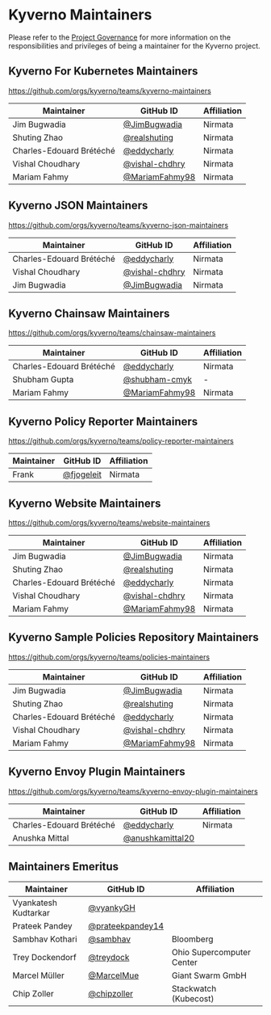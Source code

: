 # Kyverno Maintainers

Please refer to the [Project Governance](https://kyverno.io/community/#project-governance) for more information on the responsibilities and privileges of being a maintainer for the Kyverno project.

## Kyverno For Kubernetes Maintainers

https://github.com/orgs/kyverno/teams/kyverno-maintainers

| Maintainer               | GitHub ID                                              | Affiliation               |
|--------------------------|--------------------------------------------------------|---------------------------|
| Jim Bugwadia             | [@JimBugwadia](https://github.com/JimBugwadia)         | Nirmata                   |
| Shuting Zhao             | [@realshuting](https://github.com/realshuting)         | Nirmata                   |
| Charles-Edouard Brétéché | [@eddycharly](https://github.com/eddycharly)           | Nirmata                   |
| Vishal Choudhary         | [@vishal-chdhry](https://github.com/vishal-chdhry)     | Nirmata                   |
| Mariam Fahmy             | [@MariamFahmy98](https://github.com/MariamFahmy98)     | Nirmata                   |          

## Kyverno JSON Maintainers

https://github.com/orgs/kyverno/teams/kyverno-json-maintainers

| Maintainer               | GitHub ID                                              | Affiliation               |
|--------------------------|--------------------------------------------------------|---------------------------|
| Charles-Edouard Brétéché | [@eddycharly](https://github.com/eddycharly)           | Nirmata                   |
| Vishal Choudhary         | [@vishal-chdhry](https://github.com/vishal-chdhry)     | Nirmata                   |
| Jim Bugwadia             | [@JimBugwadia](https://github.com/JimBugwadia)         | Nirmata                   |

## Kyverno Chainsaw Maintainers

https://github.com/orgs/kyverno/teams/chainsaw-maintainers

| Maintainer               | GitHub ID                                              | Affiliation               |
|--------------------------|--------------------------------------------------------|---------------------------|
| Charles-Edouard Brétéché | [@eddycharly](https://github.com/eddycharly)           | Nirmata                   |
| Shubham Gupta            | [@shubham-cmyk](https://github.com/shubham-cmyk)       | -                         |
| Mariam Fahmy             | [@MariamFahmy98](https://github.com/MariamFahmy98)     | Nirmata            


## Kyverno Policy Reporter Maintainers

https://github.com/orgs/kyverno/teams/policy-reporter-maintainers

| Maintainer               | GitHub ID                                              | Affiliation               |
|--------------------------|--------------------------------------------------------|---------------------------|
| Frank | [@fjogeleit](https://github.com/fjogeleit)           | Nirmata



## Kyverno Website Maintainers

https://github.com/orgs/kyverno/teams/website-maintainers

| Maintainer               | GitHub ID                                              | Affiliation               |
|--------------------------|--------------------------------------------------------|---------------------------|
| Jim Bugwadia             | [@JimBugwadia](https://github.com/JimBugwadia)         | Nirmata                   |
| Shuting Zhao             | [@realshuting](https://github.com/realshuting)         | Nirmata                   |
| Charles-Edouard Brétéché | [@eddycharly](https://github.com/eddycharly)           | Nirmata                   |
| Vishal Choudhary         | [@vishal-chdhry](https://github.com/vishal-chdhry)     | Nirmata                   |
| Mariam Fahmy             | [@MariamFahmy98](https://github.com/MariamFahmy98)     | Nirmata            

## Kyverno Sample Policies Repository Maintainers

https://github.com/orgs/kyverno/teams/policies-maintainers


| Maintainer               | GitHub ID                                              | Affiliation               |
|--------------------------|--------------------------------------------------------|---------------------------|
| Jim Bugwadia             | [@JimBugwadia](https://github.com/JimBugwadia)         | Nirmata                   |
| Shuting Zhao             | [@realshuting](https://github.com/realshuting)         | Nirmata                   |
| Charles-Edouard Brétéché | [@eddycharly](https://github.com/eddycharly)           | Nirmata                   |
| Vishal Choudhary         | [@vishal-chdhry](https://github.com/vishal-chdhry)     | Nirmata                   |
| Mariam Fahmy             | [@MariamFahmy98](https://github.com/MariamFahmy98)     | Nirmata  

## Kyverno Envoy Plugin Maintainers

https://github.com/orgs/kyverno/teams/kyverno-envoy-plugin-maintainers

| Maintainer               | GitHub ID                                              | Affiliation               |
|--------------------------|--------------------------------------------------------|---------------------------|
| Charles-Edouard Brétéché | [@eddycharly](https://github.com/eddycharly)           | Nirmata                   |
| Anushka Mittal           | [@anushkamittal20](https://github.com/anushkamittal20) |                    |

## Maintainers Emeritus

| Maintainer               | GitHub ID                                              | Affiliation               |
|--------------------------|--------------------------------------------------------|---------------------------|
| Vyankatesh Kudtarkar     | [@vyankyGH](https://github.com/vyankyGH)               |                           |
| Prateek Pandey           | [@prateekpandey14](https://github.com/prateekpandey14) |                           |
| Sambhav Kothari          | [@sambhav](https://github.com/sambhav)               | Bloomberg                 |
| Trey Dockendorf          | [@treydock](https://github.com/treydock)               | Ohio Supercomputer Center |
| Marcel Müller            | [@MarcelMue](https://github.com/MarcelMue)             | Giant Swarm GmbH          |
| Chip Zoller              | [@chipzoller](https://github.com/chipzoller)           | Stackwatch (Kubecost)     |
